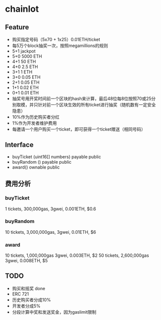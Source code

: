 # chainlot


## Feature
 * 购买指定号码（5x70 + 1x25）0.01ETH/ticket
 * 每5万个block抽奖一次，按照megamillions的规则
  * 5+1 jackpot
  * 5+0 5000 ETH
  * 4+1 50 ETH
  * 4+0 2.5 ETH
  * 3+1 1 ETH
  * 3+0 0.05 ETH
  * 2+1 0.05 ETH
  * 1+1 0.02 ETH
  * 0+1 0.01 ETH
 * 抽奖号用开奖时间前一个区块的hash来计算，最后48位每8位按照70或25分别取模，并只针对前一个区块生效的所有ticket进行抽奖（随机数有一定安全隐患）
 * 10%作为历史购买者分红
 * 1%作为开发者维护费用
 * 每邀请一个用户购买一个ticket，即可获得一个ticket赠送（相同号码）
## Interface
 * buyTicket (uint16[] numbers) payable public
 * buyRandom () payable public
 * award() ownable public
## 费用分析
 ### buyTicket
 1 tickets, 300,000gas, 3gwei, 0.001ETH, $0.6
 ### buyRandom
 10 tickets, 3,000,000gas, 3gwei, 0.01ETH, $6
 ### award
 10 tickets, 1,000,000gas 3gwei, 0.003ETH, $2
 50 tickets, 2,600,000gas 3gwei, 0.008ETH, $5



## TODO
 * 购买和摇奖 done
 * ERC 721
 * 历史购买者分成10%
 * 开发者分成5%
 * 分段计算中奖和发送奖金，因为gaslimit限制

